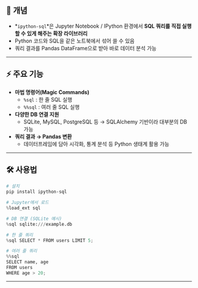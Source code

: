 ## 📌 개념

- *`ipython-sql`*은 Jupyter Notebook / IPython 환경에서 **SQL 쿼리를 직접 실행할 수 있게 해주는 확장 라이브러리**
- Python 코드와 SQL을 같은 노트북에서 섞어 쓸 수 있음
- 쿼리 결과를 Pandas DataFrame으로 받아 바로 데이터 분석 가능

---

## ⚡ 주요 기능

- **마법 명령어(Magic Commands)**
    - `%sql` : 한 줄 SQL 실행
    - `%%sql` : 여러 줄 SQL 실행
- **다양한 DB 연결 지원**
    - SQLite, MySQL, PostgreSQL 등 → SQLAlchemy 기반이라 대부분의 DB 가능
- **쿼리 결과 → Pandas 변환**
    - 데이터프레임에 담아 시각화, 통계 분석 등 Python 생태계 활용 가능

---

## 🛠️ 사용법

```bash
# 설치
pip install ipython-sql
```

```python
# Jupyter에서 로드
%load_ext sql

# DB 연결 (SQLite 예시)
%sql sqlite:///example.db

# 한 줄 쿼리
%sql SELECT * FROM users LIMIT 5;

# 여러 줄 쿼리
%%sql
SELECT name, age
FROM users
WHERE age > 20;

```

---
